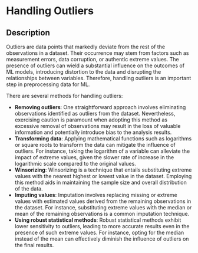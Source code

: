 # Handling Outliers

## Description

Outliers are data points that markedly deviate from the rest of the observations in a dataset. Their occurrence may stem from factors such as measurement errors, data corruption, or authentic extreme values. The presence of outliers can wield a substantial influence on the outcomes of ML models, introducing distortion to the data and disrupting the relationships between variables. Therefore, handling outliers is an important step in preprocessing data for ML.

There are several methods for handling outliers:

- **Removing outliers**: One straightforward approach involves eliminating observations identified as outliers from the dataset. Nevertheless, exercising caution is paramount when adopting this method as excessive removal of observations may result in the loss of valuable information and potentially introduce bias to the analysis results.
- **Transforming data**: Applying mathematical functions such as logarithms or square roots to transform the data can mitigate the influence of outliers. For instance, taking the logarithm of a variable can alleviate the impact of extreme values, given the slower rate of increase in the logarithmic scale compared to the original values.
- **Winsorizing**: Winsorizing is a technique that entails substituting extreme values with the nearest highest or lowest value in the dataset. Employing this method aids in maintaining the sample size and overall distribution of the data.
- **Imputing values**: Imputation involves replacing missing or extreme values with estimated values derived from the remaining observations in the dataset. For instance, substituting extreme values with the median or mean of the remaining observations is a common imputation technique.
- **Using robust statistical methods**: Robust statistical methods exhibit lower sensitivity to outliers, leading to more accurate results even in the presence of such extreme values. For instance, opting for the median instead of the mean can effectively diminish the influence of outliers on the final results.
